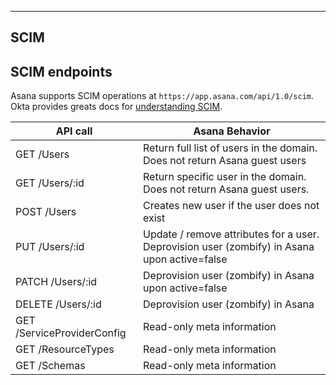 <hr>
<section>

# SCIM

## SCIM endpoints

Asana supports SCIM operations at `https://app.asana.com/api/1.0/scim`. Okta provides greats docs for 
[understanding SCIM](https://developer.okta.com/docs/concepts/scim/).


|API call|Asana Behavior|
|--------|--------------|
|GET /Users|Return full list of users in the domain.  Does not return Asana guest users|
|GET /Users/:id|Return specific user in the domain.  Does not return Asana guest users.|
|POST /Users|Creates new user if the user does not exist|
|PUT /Users/:id|Update / remove attributes for a user. Deprovision user (zombify) in Asana upon active=false|
|PATCH /Users/:id|Deprovision user (zombify) in Asana upon active=false|
|DELETE /Users/:id|Deprovision user (zombify) in Asana|
|GET /ServiceProviderConfig|Read-only meta information|
|GET /ResourceTypes|Read-only meta information|
|GET /Schemas|Read-only meta information|

</section>
